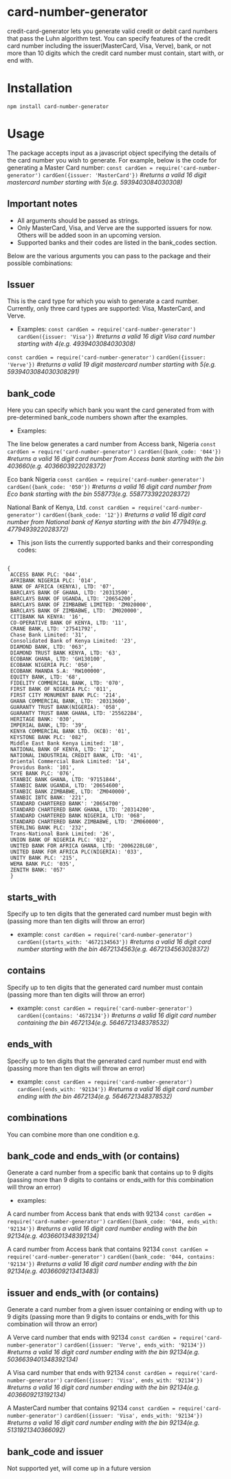 # card-number-generator
credit-card-generator lets you generate valid credit or debit card numbers that pass the Luhn algorithm test. You can specify features of the credit card number including the issuer(MasterCard, Visa, Verve), bank, or not more than 10 digits which the credit card number must contain, start with, or end with. 

# Installation
`npm install card-number-generator`

# Usage
The package accepts input as a javascript object specifying the details of the card number you wish to generate. For example, below is the code for generating a Master Card number:
`const cardGen = require('card-number-generator')`
`cardGen({issuer: 'MasterCard'})` _#returns a valid 16 digit mastercard number starting with 5(e.g. 5939403084030308)_

## Important notes
- All arguments should be passed as strings.
- Only MasterCard, Visa, and Verve are the supported issuers for now. Others will be added soon in an upcoming version.
- Supported banks and their codes are listed in the bank_codes section.

Below are the various arguments you can pass to the package and their possible combinations:

## Issuer
This is the card type for which you wish to generate a card number. Currently, only three card types are supported: Visa, MasterCard, and Verve.
- Examples:
`const cardGen = require('card-number-generator')`
`cardGen({issuer: 'Visa'})` _#returns a valid 16 digit Visa card number starting with 4(e.g. 4939403084030308)_

`const cardGen = require('card-number-generator')`
`cardGen({issuer: 'Verve'})` _#returns a valid 19 digit mastercard number starting with 5(e.g. 5939403084030308291)_

## bank_code
Here you can specify which bank you want the card generated from with pre-determined bank_code numbers shown after the examples.
- Examples:

The line below generates a card number from Access bank, Nigeria
`const cardGen = require('card-number-generator')`
`cardGen({bank_code: '044'})` _#returns a valid 16 digit card number from Access bank starting with the bin 403660(e.g. 4036603922028372)_

Eco bank Nigeria
`const cardGen = require('card-number-generator')`
`cardGen({bank_code: '050'})` _#returns a valid 16 digit card number from Eco bank starting with the bin 558773(e.g. 5587733922028372)_

National Bank of Kenya, Ltd.
`const cardGen = require('card-number-generator')`
`cardGen({bank_code: '12'})` _#returns a valid 16 digit card number from National bank of Kenya starting with the bin 477949(e.g. 4779493922028372)_

- This json lists the currently supported banks and their corresponding codes:

```

{
 ACCESS BANK PLC: '044',
 AFRIBANK NIGERIA PLC: '014',
 BANK OF AFRICA (KENYA), LTD: '07',
 BARCLAYS BANK OF GHANA, LTD: '20313500',
 BARCLAYS BANK OF UGANDA, LTD: '20654200',
 BARCLAYS BANK OF ZIMBABWE LIMITED: 'ZM020000',
 BARCLAYS BANK OF ZIMBABWE, LTD: 'ZM020000',
 CITIBANK NA KENYA: '16',
 CO-OPERATIVE BANK OF KENYA, LTD: '11',
 CRANE BANK, LTD: '27541792',
 Chase Bank Limited: '31',
 Consolidated Bank of Kenya Limited: '23',
 DIAMOND BANK, LTD: '063',
 DIAMOND TRUST BANK KENYA, LTD: '63',
 ECOBANK GHANA, LTD: 'GH130100',
 ECOBANK NIGERIA PLC: '050',
 ECOBANK RWANDA S.A: 'RW100000',
 EQUITY BANK, LTD: '68',
 FIDELITY COMMERCIAL BANK, LTD: '070',
 FIRST BANK OF NIGERIA PLC: '011',
 FIRST CITY MONUMENT BANK PLC: '214',
 GHANA COMMERCIAL BANK, LTD: '20313600',
 GUARANTY TRUST BANK(NIGERIA): '058',
 GUARANTY TRUST BANK GHANA, LTD: '25562284',
 HERITAGE BANK: '030',
 IMPERIAL BANK, LTD: '39',
 KENYA COMMERCIAL BANK LTD. (KCB): '01',
 KEYSTONE BANK PLC: '082',
 Middle East Bank Kenya Limited: '18',
 NATIONAL BANK OF KENYA, LTD: '12',
 NATIONAL INDUSTRIAL CREDIT BANK, LTD: '41',
 Oriental Commercial Bank Limited: '14',
 Providus Bank: '101',
 SKYE BANK PLC: '076',
 STANBIC BANK GHANA, LTD: '97151844',
 STANBIC BANK UGANDA, LTD: '20654600',
 STANBIC BANK ZIMBABWE, LTD: 'ZM040000',
 STANBIC IBTC BANK: '221',
 STANDARD CHARTERED BANK': '20654700',
 STANDARD CHARTERED BANK GHANA, LTD: '20314200',
 STANDARD CHARTERED BANK NIGERIA, LTD: '068',
 STANDARD CHARTERED BANK ZIMBABWE, LTD: 'ZM060000',
 STERLING BANK PLC: '232',
 Trans-National Bank Limited: '26',
 UNION BANK OF NIGERIA PLC: '032',
 UNITED BANK FOR AFRICA GHANA, LTD: '2006228LG0',
 UNITED BANK FOR AFRICA PLC(NIGERIA): '033',
 UNITY BANK PLC: '215',
 WEMA BANK PLC: '035',
 ZENITH BANK: '057'
 }

```

## starts_with
Specify up to ten digits that the generated card number must begin with (passing more than ten digits will throw an error)
- example:
`const cardGen = require('card-number-generator')`
`cardGen({starts_with: '4672134563'})` _#returns a valid 16 digit card number starting with the bin 4672134563(e.g. 4672134563028372)_

## contains
Specify up to ten digits that the generated card number must contain (passing more than ten digits will throw an error)
- example:
`const cardGen = require('card-number-generator')`
`cardGen({contains: '4672134'})` _#returns a valid 16 digit card number containing the bin 4672134(e.g. 5646721348378532)_

## ends_with
Specify up to ten digits that the generated card number must end with (passing more than ten digits will throw an error)
- example:
`const cardGen = require('card-number-generator')`
`cardGen({ends_with: '92134'})` _#returns a valid 16 digit card number ending with the bin 4672134(e.g. 5646721348378532)_

## combinations
You can combine more than one condition e.g.

## bank_code and ends_with (or contains)
Generate a card number from a specific bank that contains up to 9 digits (passing more than 9 digits to contains or ends_with for this combination will throw an error)

- examples: 

A card number from Access bank that ends with 92134
`const cardGen = require('card-number-generator')`
`cardGen({bank_code: '044, ends_with: '92134'})` _#returns a valid 16 digit card number ending with the bin 92134(e.g. 4036601348392134)_

A card number from Access bank that contains 92134
`const cardGen = require('card-number-generator')`
`cardGen({bank_code: '044, contains: '92134'})` _#returns a valid 16 digit card number ending with the bin 92134(e.g. 4036609213413483)_

## issuer and ends_with (or contains)
Generate a card number from a given issuer containing or ending with up to 9 digits (passing more than 9 digits to contains or ends_with for this combination will throw an error)

A Verve card number that ends with 92134
`const cardGen = require('card-number-generator')`
`cardGen({issuer: 'Verve', ends_with: '92134'})` _#returns a valid 16 digit card number ending with the bin 92134(e.g. 5036639401348392134)_

A Visa card number that ends with 92134
`const cardGen = require('card-number-generator')`
`cardGen({issuer: 'Visa', ends_with: '92134'})` _#returns a valid 16 digit card number ending with the bin 92134(e.g. 4036609213192134)_

A MasterCard number that contains 92134
`const cardGen = require('card-number-generator')`
`cardGen({issuer: 'Visa', ends_with: '92134'})` _#returns a valid 16 digit card number ending with the bin 92134(e.g. 5131921340366092)_

## bank_code and issuer
Not supported yet, will come up in a future version